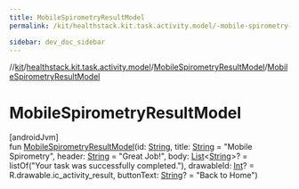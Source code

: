 ```yaml
---
title: MobileSpirometryResultModel
permalink: /kit/healthstack.kit.task.activity.model/-mobile-spirometry-result-model/-mobile-spirometry-result-model.html

sidebar: dev_doc_sidebar
---
```

//[kit](../../../kit.html)/[healthstack.kit.task.activity.model](../index.html)/[MobileSpirometryResultModel](index.html)/[MobileSpirometryResultModel](-mobile-spirometry-result-model.html)



# MobileSpirometryResultModel



[androidJvm]\
fun [MobileSpirometryResultModel](-mobile-spirometry-result-model.html)(id: [String](https://kotlinlang.org/api/latest/jvm/stdlib/kotlin/-string/index.html), title: [String](https://kotlinlang.org/api/latest/jvm/stdlib/kotlin/-string/index.html) = &quot;Mobile Spirometry&quot;, header: [String](https://kotlinlang.org/api/latest/jvm/stdlib/kotlin/-string/index.html) = &quot;Great Job!&quot;, body: [List](https://kotlinlang.org/api/latest/jvm/stdlib/kotlin.collections/-list/index.html)&lt;[String](https://kotlinlang.org/api/latest/jvm/stdlib/kotlin/-string/index.html)&gt;? = listOf(&quot;Your task was successfully completed.&quot;), drawableId: [Int](https://kotlinlang.org/api/latest/jvm/stdlib/kotlin/-int/index.html)? = R.drawable.ic_activity_result, buttonText: [String](https://kotlinlang.org/api/latest/jvm/stdlib/kotlin/-string/index.html)? = &quot;Back to Home&quot;)




